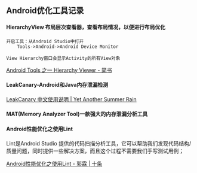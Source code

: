 ## Android优化工具记录

#### HierarchyView 布局层次查看器，查看布局情况，以便进行布局优化
	开启工具：从Android Studio中打开
		Tools->Android->Android Device Monitor

	View Hierarchy窗口会显示Activity的所有View对象

[Android Tools 之一 Hierarchy Viewer \- 简书](http://www.jianshu.com/p/5dad5d27588d)

#### LeakCanary-Android和Java内存泄漏检测
[LeakCanary 中文使用说明 \| Yet Another Summer Rain](https://www.liaohuqiu.net/cn/posts/leak-canary-read-me/)

#### MAT(Memory Analyzer Tool)一款强大的内存泄漏分析工具

#### Android性能优化之使用Lint

Lint是Android Studio 提供的代码扫描分析工具，它可以帮助我们发现代码结构/质量问题，同时提供一些解决方案，而且这个过程不需要我们手写测试用例；

[Android性能优化之使用Lint \- 郭霖 \| 十条](http://www.10tiao.com/html/227/201702/2650238589/1.html)
